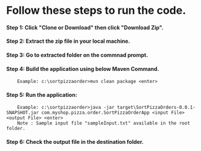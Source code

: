 # Follow these steps to run the code.
#### Step 1: Click "Clone or Download" then click "Download Zip".
#### Step 2: Extract the zip file in your local machine.
#### Step 3: Go to extracted folder on the commnad prompt.
#### Step 4: Build the application using below Maven Command.
        Example: c:\sortpizzaorder>mvn clean package <enter>
#### Step 5: Run the application:
        Example: c:\sortpizzaorder>java -jar target\SortPizzaOrders-0.0.1-SNAPSHOT.jar com.myshop.pizza.order.SortPizzaOrderApp <input File> <output File> <enter>
        Note : Sample input file "sampleInput.txt" available in the root folder.
#### Step 6: Check the output file in the destination folder.
